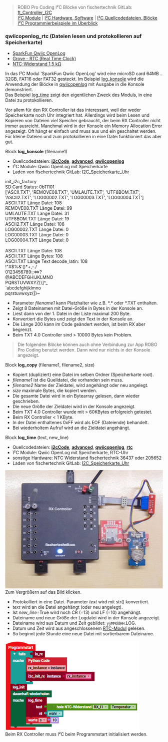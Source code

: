 
> ROBO Pro Coding I²C Blöcke von fischertechnik GitLab: [ft_Controller_I2C](https://git.fischertechnik-cloud.com/i2c/ft_Controller_I2C)\
> [I²C Module](https://elssner.github.io/ft-Controller-I2C/#tabelle-1) |
[I²C Hardware, Software](https://elssner.github.io/ft-Controller-I2C/#ic) |
[I²C Quellcodedateien, Blöcke](https://elssner.github.io/ft-Controller-I2C/#beschreibung-der-quellcodedateien-alphabetisch-geordnet)\
[I²C Programmierbeispiele im Überblick](../examples)


### qwiicopenlog_rtc (Dateien lesen und protokollieren auf Speicherkarte)

* [SparkFun Qwiic OpenLog](https://www.sparkfun.com/products/15164)
* [Grove - RTC (Real Time Clock)](https://wiki.seeedstudio.com/Grove_High_Precision_RTC)
* [NTC-Widerstand 1,5 kΩ](https://www.fischertechnik.de/de-de/produkte/einzelteile/elektronik/36437-ntc-widerstand-1-5-k-silber)

In das I²C Modul 'SparkFun Qwiic OpenLog' wird eine microSD card 64MB .. 32GB, FAT16 oder FAT32 gesteckt.
Im Beispiel [log_konsole](#log_konsole) wird die Anwendung der Blöcke in [qwiicopenlog](../#qwiicopenlogpy) mit Ausgabe in die Konsole demonstriert.\
Das Beispiel [log_time](#log_time) zeigt den eigentlichen Zweck des Moduls, in eine Datei zu protokollieren.

Vor allem für den RX Controller ist das interessant, weil der weder Speicherkarte noch Uhr integriert hat. Allerdings wird beim Lesen und Kopieren von Dateien viel Speicher gebraucht, der beim RX Controller nicht immer ausreicht.
Manchmal wird in der Konsole ein Memory Allocation Error angezeigt. Oft hängt er einfach und muss aus und ein geschaltet werden. Für kleine Dateien und zum protokollieren in eine Datei funktioniert das aber gut.

<a name="log_konsole"></a>
Block **log_konsole** (filename1)
* Quellcodedateien: **[i2cCode](../#i2ccodepy)**, **[advanced](../#advancedpy)**, **[qwiicopenlog](../#qwiicopenlogpy)**
* I²C Module:  Qwiic OpenLog mit Speicherkarte
* Laden von fischertechnik GitLab: [I2C_Speicherkarte_Uhr](https://git.fischertechnik-cloud.com/i2c/I2C_Speicherkarte_Uhr)


init_i2c_factory\
SD Card Status: 0b11101\
['ASCII.TXT', 'REMOVE08.TXT', 'UMLAUTE.TXT', 'UTF8BOM.TXT', 'ASCII2.TXT', 'LOG00002.TXT', 'LOG00003.TXT', 'LOG00004.TXT']\
ASCII.TXT Länge Datei: 108\
REMOVE08.TXT Länge Datei: 99\
UMLAUTE.TXT Länge Datei: 31\
UTF8BOM.TXT Länge Datei: 19\
ASCII2.TXT Länge Datei: 108\
LOG00002.TXT Länge Datei: 0\
LOG00003.TXT Länge Datei: 0\
LOG00004.TXT Länge Datei: 0\
\
ASCII.TXT Länge Datei: 108\
ASCII.TXT Länge Bytes: 108\
ASCII.TXT Länge Text decode_latin: 108\
 !"#$%&'()*+,-./\
0123456789:;<=>?\
@ABCDEFGHIJKLMNO\
PQRSTUVWXYZ[\\]^_\
`abcdefghijklmno\
pqrstuvwxyz{|}~

* Parameter *filename1* kann Platzhalter wie z.B. \*.\* oder \*.TXT enthalten.
* Zeigt 8 Dateinamen mit Datei-Größe in Bytes in der Konsole an.
* Liest dann von der 1. Datei in der Liste maximal 200 Byte.
* Konvertiert die Bytes und zeigt den Text in der Konsole an.
* Die Länge 200 kann im Code geändert werden, ist beim RX aber begrenzt.
* Beim TXT 4.0 Controller sind > 10000 Bytes kein Problem.

> Die folgenden Blöcke können auch ohne Verbindung zur App ROBO Pro Coding benutzt werden. Dann wird nur nichts in der Konsole angezeigt.

Block **log_copy** (filename1, filename2, size)
* Kopiert (dupliziert) eine Datei im selben Ordner (Speicherkarte root).
* *filename1* ist die Quelldatei, die vorhanden sein muss.
* *filename2* Name der Zieldatei, wird angehängt oder neu angelegt.
* *size* maximale Bytes, die kopiert werden.
* Die gesamte Datei wird in ein Bytearray gelesen, dann wieder geschrieben.
* Die neue Größe der Zieldatei wird in der Konsole angezeigt.
* Beim TXT 4.0 Controller wurde mit > 60KBytes erfolgreich getestet.
* Beim RX Controller < 1 KByte.
* In der Datei enthaltenes 0xFF wird als EOF (Dateiende) behandelt.
* Bei wiederholtem Aufruf wird an die Zieldatei angehängt.


<a name="log_time"></a>
Block **log_time** (text, new_line)
* Quellcodedateien: **[i2cCode](../#i2ccodepy)**, **[advanced](../#advancedpy)**, **[qwiicopenlog](../#qwiicopenlogpy)**, **[rtc](../#rtcpy)**
* I²C Module: Qwiic OpenLog mit Speicherkarte, RTC-Uhr
* sonstige Hardware: NTC Widerstand fischertechnik 36437 oder 205652
* Laden von fischertechnik GitLab: [I2C_Speicherkarte_Uhr](https://git.fischertechnik-cloud.com/i2c/I2C_Speicherkarte_Uhr)

[![](DSC00446_512.JPG)](DSC00446.JPG)\
Zum Vergrößern auf das Bild klicken.

* Protokolliert in eine Datei. Parameter *text* wird mit str() konvertiert.
* *text* wird an die Datei angehängt (oder neu angelegt).
* Ist *new_line*=True wird noch CR (=13) und LF (=10) angehängt.
* Dateiname und neue Größe der Logdatei wird in der Konsole angezeigt.
* Dateiname wird aus Datum und Zeit gebildet: `yyMMddHH`.LOG.
* Datum und Zeit wird aus angeschlossenem [RTC-Modul](../#rtcpy) gelesen.
* So beginnt jede Stunde eine neue Datei mit sortierbarem Dateiname.

![](log_ntc.png)\
Beim RX Controller muss I²C beim Programmstart initialisiert werden.
